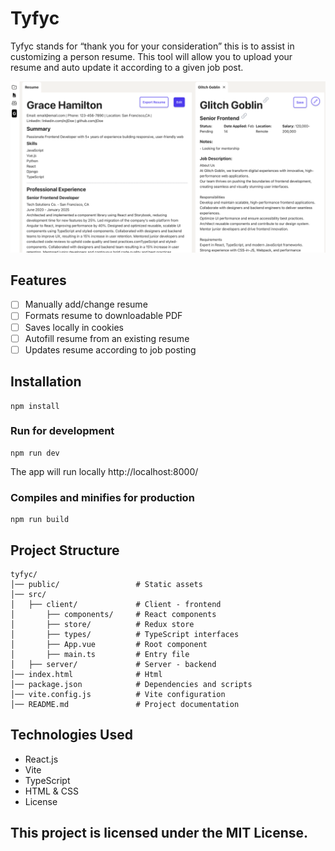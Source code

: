 # Tyfyc

Tyfyc stands for “thank you for your consideration” this is to assist in customizing a person resume. This tool will allow you to upload your resume and auto update it according to a given job post.

![Alt text](public/app-preview.png)

## Features
- [ ] Manually add/change resume
- [ ] Formats resume to downloadable PDF
- [ ] Saves locally in cookies
- [ ] Autofill resume from an existing resume
- [ ] Updates resume according to job posting

## Installation
```
npm install
```

### Run for development
```
npm run dev
```
The app will run locally http://localhost:8000/

### Compiles and minifies for production
```
npm run build

```

## Project Structure
```
tyfyc/
│── public/                 # Static assets
│── src/
│   ├── client/             # Client - frontend
│       ├── components/     # React components
│       ├── store/          # Redux store
│       ├── types/          # TypeScript interfaces
│       ├── App.vue         # Root component
│       ├── main.ts         # Entry file
│   ├── server/             # Server - backend
│── index.html              # Html
│── package.json            # Dependencies and scripts
│── vite.config.js          # Vite configuration
│── README.md               # Project documentation
```

## Technologies Used
- React.js
- Vite
- TypeScript
- HTML & CSS
- License

## This project is licensed under the MIT License.
